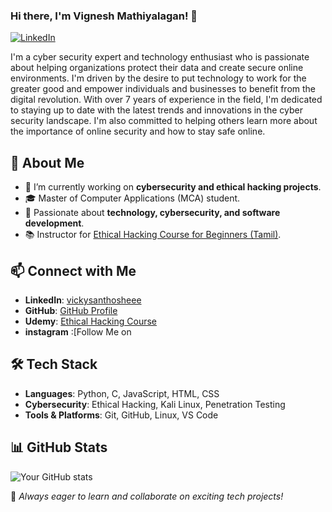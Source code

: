 ### Hi there, I'm Vignesh Mathiyalagan! 👋

[![LinkedIn](https://img.shields.io/badge/LinkedIn-Profile-blue?logo=linkedin)](https://www.linkedin.com/in/vickysanthosheee/)

I'm a cyber security expert and technology enthusiast who is passionate about helping organizations protect their data and create secure online environments. I'm driven by the desire to put technology to work for the greater good and empower individuals and businesses to benefit from the digital revolution. With over 7 years of experience in the field, I'm dedicated to staying up to date with the latest trends and innovations in the cyber security landscape. I'm also committed to helping others learn more about the importance of online security and how to stay safe online.

## 🚀 About Me
- 🔭 I’m currently working on **cybersecurity and ethical hacking projects**.
- 🎓 Master of Computer Applications (MCA) student.
- 🎯 Passionate about **technology, cybersecurity, and software development**.
- 📚 Instructor for [Ethical Hacking Course for Beginners (Tamil)](https://www.udemy.com/share/104gaY/).

## 📫 Connect with Me
- **LinkedIn**: [vickysanthosheee](https://www.linkedin.com/in/vickysanthosheee/)
- **GitHub**: [GitHub Profile](https://github.com/your-github-username)
- **Udemy**: [Ethical Hacking Course](https://www.udemy.com/share/104gaY/)
- **instagram** :[Follow Me on 

## 🛠️ Tech Stack
- **Languages**: Python, C, JavaScript, HTML, CSS
- **Cybersecurity**: Ethical Hacking, Kali Linux, Penetration Testing
- **Tools & Platforms**: Git, GitHub, Linux, VS Code

## 📊 GitHub Stats
![Your GitHub stats](https://github-readme-stats.vercel.app/api?username=your-github-username&show_icons=true&theme=radical)

🔹 _Always eager to learn and collaborate on exciting tech projects!_

